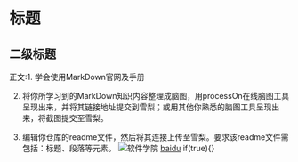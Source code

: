 # 标题

## 二级标题
正文:1. 学会使用MarkDown官网及手册

2. 将你所学习到的MarkDown知识内容整理成脑图，用processOn在线脑图工具呈现出来，并将其链接地址提交到雪梨；或用其他你熟悉的脑图工具呈现出来，将截图提交至雪梨。

3. 编辑你仓库的readme文件，然后将其连接上传至雪梨。要求该readme文件需包括：标题、段落等元素。
![软件学院](链接)
[baidu](http://www.baidu.com)
  if(true){}

